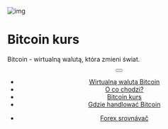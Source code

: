 <div class="jumbotron" markdown="1">

![img]({{img-url}}bitcoin.png)

# Bitcoin kurs

Bitcoin - wirtualną walutą, która zmieni świat.


</div>
<header class="navbar navbar-static-top navbar-inverse navbar-sticky" id="top" role="banner">
  <div class="container">
    <div class="navbar-header">
      <button class="navbar-toggle collapsed" type="button" data-toggle="collapse" data-target=".navbar-collapse">
        <span class="icon-bar"></span>
        <span class="icon-bar"></span>
        <span class="icon-bar"></span>
      </button>
    </div>
    <nav class="navbar-collapse collapse" role="navigation" style="height: 1px;" id="scrollpsy">
      <ul class="nav navbar-nav">
        <li class="active">
          <a href="#top">Wirtualną walutą Bitcoin</a>
        </li>
        <li>
          <a href="#section-1">O co chodzi?</a>
        </li>
        <li>
          <a href="#section-2">Bitcoin kurs</a>
        </li>
        <li>
          <a href="#section-3">Gdzie handlować Bitcoin</a>
        </li>
      </ul>
      <ul class="nav navbar-nav navbar-right">
        <li>
          <a href="{{url}}">Forex <i class="fa fa-bar-chart-o"></i> srovnávač</a>
        </li>
      </ul>
    </nav>
  </div>
</header>